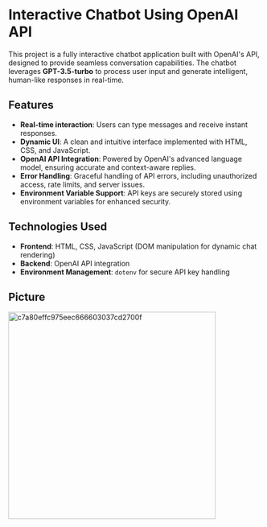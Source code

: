 # Interactive Chatbot Using OpenAI API

This project is a fully interactive chatbot application built with OpenAI's API, designed to provide seamless conversation capabilities. The chatbot leverages **GPT-3.5-turbo** to process user input and generate intelligent, human-like responses in real-time.

## Features
- **Real-time interaction**: Users can type messages and receive instant responses.
- **Dynamic UI**: A clean and intuitive interface implemented with HTML, CSS, and JavaScript.
- **OpenAI API Integration**: Powered by OpenAI's advanced language model, ensuring accurate and context-aware replies.
- **Error Handling**: Graceful handling of API errors, including unauthorized access, rate limits, and server issues.
- **Environment Variable Support**: API keys are securely stored using environment variables for enhanced security.

## Technologies Used
- **Frontend**: HTML, CSS, JavaScript (DOM manipulation for dynamic chat rendering)
- **Backend**: OpenAI API integration
- **Environment Management**: `dotenv` for secure API key handling

## Picture
<img width="412" alt="c7a80effc975eec666603037cd2700f" src="https://github.com/user-attachments/assets/26b353fc-d2ba-4a0f-adca-9608f27d75f3">
